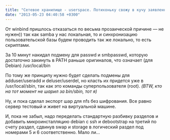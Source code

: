 ```yaml
---
title: "Сетевое хранилище - userspace. Потихоньку свожу в кучу заявленные раньше сервисы."
date: "2013-05-23 04:40:58 +0300"
---
```


От winbind пришлось отказаться по весьма прозаической причине — не нужен)) так как samba у нас локальная, то и синхронизацию пользовательской базы будем проводить так же локально, то есть скриптами.

За 10 минут накидал подмену для passwd и smbpasswd, которую достаточно закинуть в PATH раньше оригиналов, что означает (для Debian) /usr/local/bin

По тому же принципу нужно будет сделать подмены для adduser/useradd и deluser/userdel, но класть их придется уже в /usr/local/sbin, так как это команды суперпользователя (root). _(BTW, кто на тот момент не шарил за bin/sbin, тот я)_

Ну, и пока сделал экспорт шар для nfs без шифрования. Все равно сервер тестовый и живет на виртуальной машине.

И, пока не забыл, надо переделать стандартную разбивку разделов и добавить микроинсталляцию debian с ssh и debootstrap на третий по счету раздел, сдвинув swap и storage в логический раздел под номерами 5 и 6 соответственно. Мало ли…
